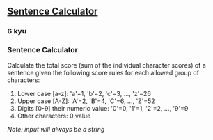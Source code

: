 <h2><a href=https://www.codewars.com/kata/5970fce80ed776b94000008b/train/javascript target="_blank">Sentence Calculator</a></h2><h3>6 kyu</h3><h3>Sentence Calculator</h3><p>Calculate the total score (sum of the individual character scores) of a sentence given the following score rules for each allowed group of characters:</p><ol><li>Lower case [a-z]: 'a'=1, 'b'=2, 'c'=3, ..., 'z'=26</li><li>Upper case [A-Z]: 'A'=2, 'B'=4, 'C'=6, ..., 'Z'=52</li><li>Digits [0-9] their numeric value: '0'=0, '1'=1, '2'=2, ..., '9'=9</li><li>Other characters: 0 value</li></ol><p><em>Note: input will always be a string</em></p>